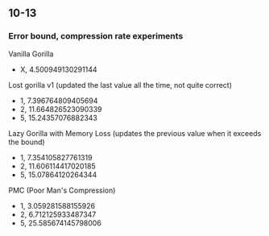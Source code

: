 
## 10-13

### Error bound, compression rate experiments

Vanilla Gorilla

- X, 4.500949130291144

Lost gorilla v1 (updated the last value all the time, not quite correct)

- 1, 7.396764809405694
- 2, 11.664826523090339
- 5, 15.24357076882343

Lazy Gorilla with Memory Loss (updates the previous value when it exceeds the bound)

- 1, 7.354105827761319
- 2, 11.606114417020185
- 5, 15.07864120264344

PMC (Poor Man's Compression)

- 1, 3.059281588155926
- 2, 6.712125933487347
- 5, 25.585674145798006